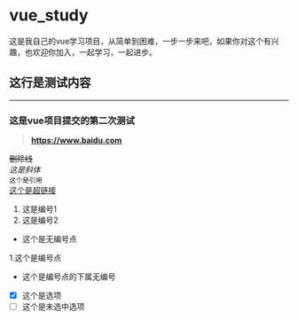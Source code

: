 # vue_study
这是我自己的vue学习项目，从简单到困难，一步一步来吧，如果你对这个有兴趣，也欢迎你加入，一起学习，一起进步。

## 这行是测试内容
****
### 这是vue项目提交的第二次测试
>**https://www.baidu.com**
>  
~~删除线~~  
*这是斜体*  
`这个是引用`  
[这个是超链接](https://www.baidu.com)  
1. 这是编号1  
2. 这是编号2  
- 这个是无编号点  

1.这个是编号点
- 这个是编号点的下属无编号
  
- [x] 这个是选项  
- [ ] 这个是未选中选项